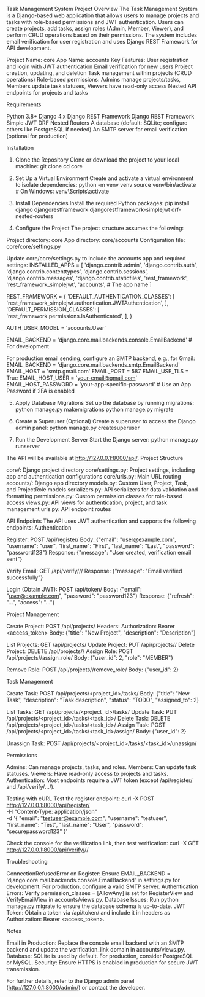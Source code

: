 Task Management System
Project Overview
The Task Management System is a Django-based web application that allows users to manage projects and tasks with role-based permissions and JWT authentication. Users can create projects, add tasks, assign roles (Admin, Member, Viewer), and perform CRUD operations based on their permissions. The system includes email verification for user registration and uses Django REST Framework for API development.

Project Name: core
App Name: accounts
Key Features:
User registration and login with JWT authentication
Email verification for new users
Project creation, updating, and deletion
Task management within projects (CRUD operations)
Role-based permissions: Admins manage projects/tasks, Members update task statuses, Viewers have read-only access
Nested API endpoints for projects and tasks



Requirements

Python 3.8+
Django 4.x
Django REST Framework
Django REST Framework Simple JWT
DRF Nested Routers
A database (default: SQLite; configure others like PostgreSQL if needed)
An SMTP server for email verification (optional for production)

Installation
1. Clone the Repository
Clone or download the project to your local machine:
git clone <repository-url>
cd core

2. Set Up a Virtual Environment
Create and activate a virtual environment to isolate dependencies:
python -m venv venv
source venv/bin/activate  # On Windows: venv\Scripts\activate

3. Install Dependencies
Install the required Python packages:
pip install django djangorestframework djangorestframework-simplejwt drf-nested-routers

4. Configure the Project
The project structure assumes the following:

Project directory: core
App directory: core/accounts
Configuration file: core/core/settings.py

Update core/core/settings.py to include the accounts app and required settings:
INSTALLED_APPS = [
    'django.contrib.admin',
    'django.contrib.auth',
    'django.contrib.contenttypes',
    'django.contrib.sessions',
    'django.contrib.messages',
    'django.contrib.staticfiles',
    'rest_framework',
    'rest_framework_simplejwt',
    'accounts',  # The app name
]

REST_FRAMEWORK = {
    'DEFAULT_AUTHENTICATION_CLASSES': [
        'rest_framework_simplejwt.authentication.JWTAuthentication',
    ],
    'DEFAULT_PERMISSION_CLASSES': [
        'rest_framework.permissions.IsAuthenticated',
    ],
}

AUTH_USER_MODEL = 'accounts.User'

EMAIL_BACKEND = 'django.core.mail.backends.console.EmailBackend'  # For development

For production email sending, configure an SMTP backend, e.g., for Gmail:
EMAIL_BACKEND = 'django.core.mail.backends.smtp.EmailBackend'
EMAIL_HOST = 'smtp.gmail.com'
EMAIL_PORT = 587
EMAIL_USE_TLS = True
EMAIL_HOST_USER = 'your-email@gmail.com'
EMAIL_HOST_PASSWORD = 'your-app-specific-password'  # Use an App Password if 2FA is enabled

5. Apply Database Migrations
Set up the database by running migrations:
python manage.py makemigrations
python manage.py migrate

6. Create a Superuser (Optional)
Create a superuser to access the Django admin panel:
python manage.py createsuperuser

7. Run the Development Server
Start the Django server:
python manage.py runserver

The API will be available at http://127.0.0.1:8000/api/.
Project Structure

core/: Django project directory
core/settings.py: Project settings, including app and authentication configurations
core/urls.py: Main URL routing
accounts/: Django app directory
models.py: Custom User, Project, Task, and ProjectRole models
serializers.py: API serializers for data validation and formatting
permissions.py: Custom permission classes for role-based access
views.py: API views for authentication, project, and task management
urls.py: API endpoint routes





API Endpoints
The API uses JWT authentication and supports the following endpoints:
Authentication

Register: POST /api/register/
Body: {"email": "user@example.com", "username": "user", "first_name": "First", "last_name": "Last", "password": "password123"}
Response: {"message": "User created, verification email sent"}


Verify Email: GET /api/verify/<uidb64>/<token>/
Response: {"message": "Email verified successfully"}


Login (Obtain JWT): POST /api/token/
Body: {"email": "user@example.com", "password": "password123"}
Response: {"refresh": "...", "access": "..."}



Project Management

Create Project: POST /api/projects/
Headers: Authorization: Bearer <access_token>
Body: {"title": "New Project", "description": "Description"}


List Projects: GET /api/projects/
Update Project: PUT /api/projects/<id>/
Delete Project: DELETE /api/projects/<id>/
Assign Role: POST /api/projects/<id>/assign_role/
Body: {"user_id": 2, "role": "MEMBER"}


Remove Role: POST /api/projects/<id>/remove_role/
Body: {"user_id": 2}



Task Management

Create Task: POST /api/projects/<project_id>/tasks/
Body: {"title": "New Task", "description": "Task description", "status": "TODO", "assigned_to": 2}


List Tasks: GET /api/projects/<project_id>/tasks/
Update Task: PUT /api/projects/<project_id>/tasks/<task_id>/
Delete Task: DELETE /api/projects/<project_id>/tasks/<task_id>/
Assign Task: POST /api/projects/<project_id>/tasks/<task_id>/assign/
Body: {"user_id": 2}


Unassign Task: POST /api/projects/<project_id>/tasks/<task_id>/unassign/

Permissions

Admins: Can manage projects, tasks, and roles.
Members: Can update task statuses.
Viewers: Have read-only access to projects and tasks.
Authentication: Most endpoints require a JWT token (except /api/register/ and /api/verify/.../).

Testing with cURL
Test the register endpoint:
curl -X POST http://127.0.0.1:8000/api/register/ \
-H "Content-Type: application/json" \
-d '{
  "email": "testuser@example.com",
  "username": "testuser",
  "first_name": "Test",
  "last_name": "User",
  "password": "securepassword123"
}'

Check the console for the verification link, then test verification:
curl -X GET http://127.0.0.1:8000/api/verify/<uidb64>/<token>/

Troubleshooting

ConnectionRefusedError on Register: Ensure EMAIL_BACKEND = 'django.core.mail.backends.console.EmailBackend' in settings.py for development. For production, configure a valid SMTP server.
Authentication Errors: Verify permission_classes = [AllowAny] is set for RegisterView and VerifyEmailView in accounts/views.py.
Database Issues: Run python manage.py migrate to ensure the database schema is up-to-date.
JWT Token: Obtain a token via /api/token/ and include it in headers as Authorization: Bearer <access_token>.

Notes

Email in Production: Replace the console email backend with an SMTP backend and update the verification_link domain in accounts/views.py.
Database: SQLite is used by default. For production, consider PostgreSQL or MySQL.
Security: Ensure HTTPS is enabled in production for secure JWT transmission.

For further details, refer to the Django admin panel (http://127.0.0.1:8000/admin/) or contact the developer.